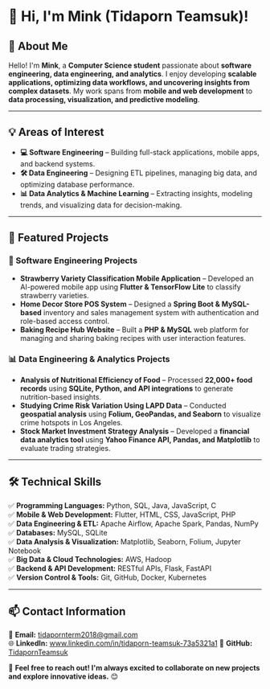 # 👋 Hi, I'm Mink (Tidaporn Teamsuk)!  

## 🌟 About Me  
Hello! I'm **Mink**, a **Computer Science student** passionate about **software engineering, data engineering, and analytics**. I enjoy developing **scalable applications, optimizing data workflows, and uncovering insights from complex datasets**. My work spans from **mobile and web development** to **data processing, visualization, and predictive modeling**.  

---

## 💡 Areas of Interest  

- **💻 Software Engineering** – Building full-stack applications, mobile apps, and backend systems.  
- **🛠 Data Engineering** – Designing ETL pipelines, managing big data, and optimizing database performance.  
- **📊 Data Analytics & Machine Learning** – Extracting insights, modeling trends, and visualizing data for decision-making.  

---

## 🚀 Featured Projects  

### **📌 Software Engineering Projects**  
- **Strawberry Variety Classification Mobile Application** – Developed an AI-powered mobile app using **Flutter & TensorFlow Lite** to classify strawberry varieties.  
- **Home Decor Store POS System** – Designed a **Spring Boot & MySQL-based** inventory and sales management system with authentication and role-based access control.  
- **Baking Recipe Hub Website** – Built a **PHP & MySQL** web platform for managing and sharing baking recipes with user interaction features.  

### **📊 Data Engineering & Analytics Projects**  
- **Analysis of Nutritional Efficiency of Food** – Processed **22,000+ food records** using **SQLite, Python, and API integrations** to generate nutrition-based insights.  
- **Studying Crime Risk Variation Using LAPD Data** – Conducted **geospatial analysis** using **Folium, GeoPandas, and Seaborn** to visualize crime hotspots in Los Angeles.  
- **Stock Market Investment Strategy Analysis** – Developed a **financial data analytics tool** using **Yahoo Finance API, Pandas, and Matplotlib** to evaluate trading strategies.  

---

## 🛠️ Technical Skills  

✅ **Programming Languages:** Python, SQL, Java, JavaScript, C  
✅ **Mobile & Web Development:** Flutter, HTML, CSS, JavaScript, PHP  
✅ **Data Engineering & ETL:** Apache Airflow, Apache Spark, Pandas, NumPy  
✅ **Databases:** MySQL, SQLite  
✅ **Data Analysis & Visualization:** Matplotlib, Seaborn, Folium, Jupyter Notebook  
✅ **Big Data & Cloud Technologies:** AWS, Hadoop  
✅ **Backend & API Development:** RESTful APIs, Flask, FastAPI  
✅ **Version Control & Tools:** Git, GitHub, Docker, Kubernetes  

---

## 📫 Contact Information  

📧 **Email:** tidapornterm2018@gmail.com  
🌐 **LinkedIn:** www.linkedin.com/in/tidaporn-teamsuk-73a5321a1
📌 **GitHub:** [TidapornTeamsuk](https://github.com/TidapornTeamsuk)  

💬 **Feel free to reach out! I'm always excited to collaborate on new projects and explore innovative ideas.** 😊  

